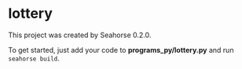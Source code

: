 # lottery

This project was created by Seahorse 0.2.0.

To get started, just add your code to **programs_py/lottery.py** and run `seahorse build`.
